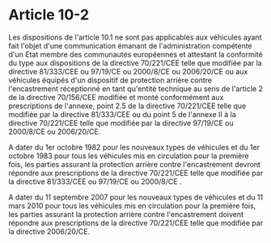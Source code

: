 # Article 10-2

Les dispositions de l'article 10.1 ne sont pas applicables aux véhicules ayant fait l'objet d'une communication émanant de l'administration compétente d'un Etat membre des communautés européennes et attestant la conformité du type aux dispositions de la directive 70/221/CEE telle que modifiée par la directive 81/333/CEE ou 97/19/CE ou 2000/8/CE ou 2006/20/CE ou aux véhicules équipés d'un dispositif de protection arrière contre l'encastrement réceptionné en tant qu'entité technique au sens de l'article 2 de la directive 70/156/CEE modifiée et monté conformément aux prescriptions de l'annexe, point 2.5 de la directive 70/221/CEE telle que modifiée par la directive 81/333/CEE ou du point 5 de l'annexe II à la directive 70/221/CEE telle que modifiée par la directive 97/19/CE ou 2000/8/CE ou 2006/20/CE.

A dater du 1er octobre 1982 pour les nouveaux types de véhicules et du 1er octobre 1983 pour tous les véhicules mis en circulation pour la première fois, les parties assurant la protection arrière contre l'encastrement devront répondre aux prescriptions de la directive 70/221/CEE telle que modifiée par la directive 81/333/CEE ou 97/19/CE ou 2000/8/CE .

A dater du 11 septembre 2007 pour les nouveaux types de véhicules et du 11 mars 2010 pour tous les véhicules mis en circulation pour la première fois, les parties assurant la protection arrière contre l'encastrement doivent répondre aux prescriptions de la directive 70/221/CEE telle que modifiée par la directive 2006/20/CE.
